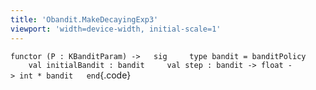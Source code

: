 ```yaml
---
title: 'Obandit.MakeDecayingExp3'
viewport: 'width=device-width, initial-scale=1'
---
```


`functor (P : KBanditParam) ->   sig     type bandit = banditPolicy     val initialBandit : bandit     val step : bandit -> float -> int * bandit   end`{.code}
